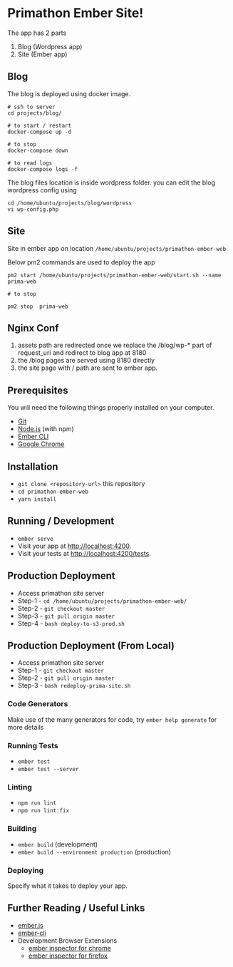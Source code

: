 # Primathon Ember Site!

The app has 2 parts

1.  Blog (Wordpress app)
2.  Site (Ember app)

## Blog

The blog is deployed using docker image.

```
# ssh to server
cd projects/blog/

# to start / restart
docker-compose up -d

# to stop
docker-compose down

# to read logs
docker-compose logs -f
```

The blog files location is inside wordpress folder.
you can edit the blog wordpress config using

```
cd /home/ubuntu/projects/blog/wordpress
vi wp-config.php
```

## Site

Site in ember app on location `/home/ubuntu/projects/primathon-ember-web`

Below pm2 commands are used to deploy the app

```
pm2 start /home/ubuntu/projects/primathon-ember-web/start.sh --name  prima-web

# to stop

pm2 stop  prima-web
```

## Nginx Conf

1. assets path are redirected once we replace the /blog/wp-\* part of request_uri and redirect to blog app at 8180
2. the /blog pages are served using 8180 directly
3. the site page with / path are sent to ember app.

## Prerequisites

You will need the following things properly installed on your computer.

- [Git](https://git-scm.com/)
- [Node.js](https://nodejs.org/) (with npm)
- [Ember CLI](https://ember-cli.com/)
- [Google Chrome](https://google.com/chrome/)

## Installation

- `git clone <repository-url>` this repository
- `cd primathon-ember-web`
- `yarn install`

## Running / Development

- `ember serve`
- Visit your app at [http://localhost:4200](http://localhost:4200).
- Visit your tests at [http://localhost:4200/tests](http://localhost:4200/tests).

## Production Deployment

- Access primathon site server
- Step-1 - `cd /home/ubuntu/projects/primathon-ember-web/`
- Step-2 - `git checkout master`
- Step-3 - `git pull origin master`
- Step-4 - `bash deploy-to-s3-prod.sh`

## Production Deployment (From Local)

- Access primathon site server
- Step-1 - `git checkout master`
- Step-2 - `git pull origin master`
- Step-3 - `bash redeploy-prima-site.sh`

### Code Generators

Make use of the many generators for code, try `ember help generate` for more details

### Running Tests

- `ember test`
- `ember test --server`

### Linting

- `npm run lint`
- `npm run lint:fix`

### Building

- `ember build` (development)
- `ember build --environment production` (production)

### Deploying

Specify what it takes to deploy your app.

## Further Reading / Useful Links

- [ember.js](https://emberjs.com/)
- [ember-cli](https://ember-cli.com/)
- Development Browser Extensions
  - [ember inspector for chrome](https://chrome.google.com/webstore/detail/ember-inspector/bmdblncegkenkacieihfhpjfppoconhi)
  - [ember inspector for firefox](https://addons.mozilla.org/en-US/firefox/addon/ember-inspector/)
